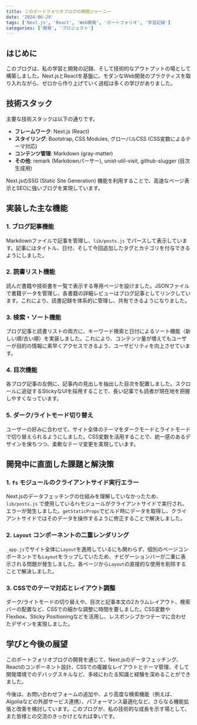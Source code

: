 ```yaml
---
title: このポートフォリオブログの開発ジャーニー
date: '2024-06-29'
tags: ['Next.js', 'React', 'Web開発', 'ポートフォリオ', '学習記録']
categories: ['開発', 'プロジェクト']
---
```


## はじめに

このブログは、私の学習と開発の記録、そして技術的なアウトプットの場として構築しました。Next.jsとReactを基盤に、モダンなWeb開発のプラクティスを取り入れながら、ゼロから作り上げていく過程は多くの学びがありました。

## 技術スタック

主要な技術スタックは以下の通りです。

*   **フレームワーク**: Next.js (React)
*   **スタイリング**: Bootstrap, CSS Modules, グローバルCSS (CSS変数によるテーマ対応)
*   **コンテンツ管理**: Markdown (gray-matter)
*   **その他**: remark (Markdownパーサー), unist-util-visit, github-slugger (目次生成用)

Next.jsのSSG (Static Site Generation) 機能を利用することで、高速なページ表示とSEOに強いブログを実現しています。

## 実装した主な機能

### 1. ブログ記事機能

Markdownファイルで記事を管理し、`lib/posts.js` でパースして表示しています。記事にはタイトル、日付、そして今回追加したタグとカテゴリを付与できるようにしました。

### 2. 読書リスト機能

読んだ書籍や技術書を一覧で表示する専用ページを設けました。JSONファイルで書籍データを管理し、各書籍の詳細レビューはブログ記事としてリンクしています。これにより、読書記録を体系的に管理し、共有できるようになりました。

### 3. 検索・ソート機能

ブログ記事と読書リストの両方に、キーワード検索と日付によるソート機能（新しい順/古い順）を実装しました。これにより、コンテンツ量が増えてもユーザーが目的の情報に素早くアクセスできるよう、ユーザビリティを向上させています。

### 4. 目次機能

各ブログ記事の左側に、記事内の見出しを抽出した目次を配置しました。スクロールに追従するStickyなUIを採用することで、長い記事でも読者が現在地を把握しやすくなっています。

### 5. ダーク/ライトモード切り替え

ユーザーの好みに合わせて、サイト全体のテーマをダークモードとライトモードで切り替えられるようにしました。CSS変数を活用することで、統一感のあるデザインを保ちつつ、柔軟なテーマ変更を実現しています。

## 開発中に直面した課題と解決策

### 1. `fs` モジュールのクライアントサイド実行エラー

Next.jsのデータフェッチングの仕組みを理解していなかったため、`lib/posts.js` で使用している`fs`モジュールがクライアントサイドで実行され、エラーが発生しました。`getStaticProps`でビルド時にデータを取得し、クライアントサイドではそのデータを操作するように修正することで解決しました。

### 2. `Layout` コンポーネントの二重レンダリング

`_app.js`でサイト全体に`Layout`を適用しているにも関わらず、個別のページコンポーネントでも`Layout`をラップしていたため、ナビゲーションバーが二重に表示される問題が発生しました。各ページから`Layout`の直接的な使用を削除することで解決しました。

### 3. CSSでのテーマ対応とレイアウト調整

ダーク/ライトモードの切り替えや、目次と記事本文の2カラムレイアウト、検索バーの配置など、CSSでの細かな調整に時間を要しました。CSS変数やFlexbox、Sticky Positioningなどを活用し、レスポンシブかつテーマに合わせたデザインを実現しました。

## 学びと今後の展望

このポートフォリオブログの開発を通じて、Next.jsのデータフェッチング、Reactのコンポーネント設計、CSSでの複雑なレイアウトとテーマ管理、そして開発環境でのデバッグスキルなど、多岐にわたる知識と経験を深めることができました。

今後は、お問い合わせフォームの追加や、より高度な検索機能（例えば、Algoliaなどの外部サービス連携）、パフォーマンス最適化など、さらなる機能拡張と改善を検討しています。このブログが、私の技術的な成長を示す場として、また皆様との交流のきっかけとなれば幸いです。
